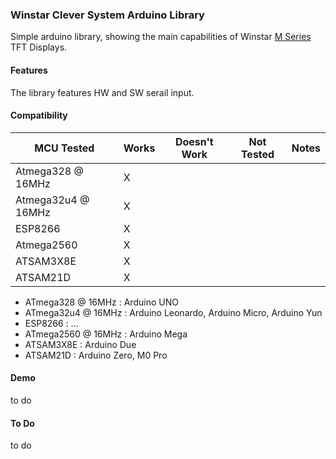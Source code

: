 ### Winstar Clever System Arduino Library

Simple arduino library, showing the main capabilities of Winstar [M Series](https://www.winstar.com.tw/products/tft-lcd/clever-system-tft.html) TFT Displays.

#### Features

The library features HW and SW serail input. 

#### Compatibility

| MCU Tested         | Works         | Doesn't Work  | Not Tested    | Notes         |
| -------------      | ------------- | ------------- | ------------- | ------------- |
| Atmega328 @ 16MHz  | X             |               |               |               |
| Atmega32u4 @ 16MHz | X             |               |               |               |
| ESP8266            | X             |               |               |               |
| Atmega2560         | X             |               |               |               |
| ATSAM3X8E          | X             |               |               |               |
| ATSAM21D           | X             |               |               |               |

- ATmega328 @ 16MHz : Arduino UNO
- ATmega32u4 @ 16MHz : Arduino Leonardo, Arduino Micro, Arduino Yun
- ESP8266 : ...
- ATmega2560 @ 16MHz : Arduino Mega
- ATSAM3X8E : Arduino Due
- ATSAM21D : Arduino Zero, M0 Pro

#### Demo

to do 

#### To Do

to do 